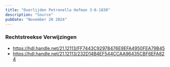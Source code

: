 ```yaml
---
title: "Overlijden Petronella Hofman 3-6-1830"
description: "Source"
pubDate: "November 20 2024"
---
```


### Rechtstreekse Verwijzingen
- https://hdl.handle.net/21.12113/FF7443C92978476E9EFA4950FEA79B45
- https://hdl.handle.net/21.12113/232D14B4EF544CCAA96435CBF6EFA824